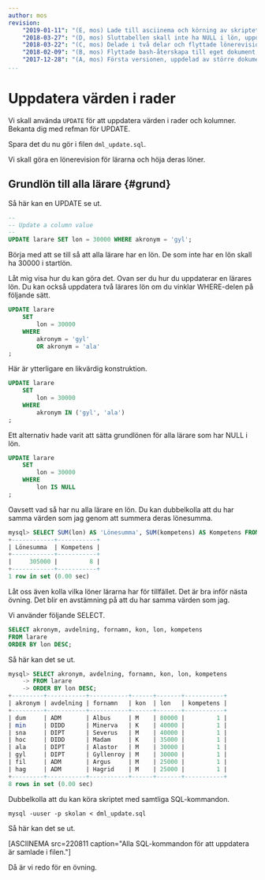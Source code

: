 ```yaml
---
author: mos
revision:
    "2019-01-11": "(E, mos) Lade till asciinema och körning av skriptet."
    "2018-03-27": "(D, mos) Sluttabellen skall inte ha NULL i lön, uppdaterad."
    "2018-03-22": "(C, mos) Delade i två delar och flyttade lönerevision till egen del."
    "2018-02-09": "(B, mos) Flyttade bash-återskapa till eget dokument, utskrift av sum kompetens."
    "2017-12-28": "(A, mos) Första versionen, uppdelad av större dokument."
...
```

Uppdatera värden i rader
==================================

Vi skall använda `UPDATE` för att uppdatera värden i rader och kolumner. Bekanta dig med refman för UPDATE.

Spara det du nu gör i filen `dml_update.sql`.

Vi skall göra en lönerevision för lärarna och höja deras löner.



Grundlön till alla lärare {#grund}
----------------------------------

Så här kan en UPDATE se ut.

```sql
--
-- Update a column value
--
UPDATE larare SET lon = 30000 WHERE akronym = 'gyl';
```

Börja med att se till så att alla lärare har en lön. De som inte har en lön skall ha 30000 i startlön.

Låt mig visa hur du kan göra det. Ovan ser du hur du uppdaterar en lärares lön. Du kan också uppdatera två lärares lön om du vinklar WHERE-delen på följande sätt.

```sql
UPDATE larare
    SET
        lon = 30000
    WHERE
        akronym = 'gyl'
        OR akronym = 'ala'
;
```

Här är ytterligare en likvärdig konstruktion.

```sql
UPDATE larare
    SET
        lon = 30000
    WHERE
        akronym IN ('gyl', 'ala')
;
```

Ett alternativ hade varit att sätta grundlönen för alla lärare som har NULL i lön.

```sql
UPDATE larare
    SET
        lon = 30000
    WHERE
        lon IS NULL
;
```

Oavsett vad så har nu alla lärare en lön. Du kan dubbelkolla att du har samma värden som jag genom att summera deras lönesumma.

```sql
mysql> SELECT SUM(lon) AS 'Lönesumma', SUM(kompetens) AS Kompetens FROM larare;
+------------+-----------+
| Lönesumma  | Kompetens |
+------------+-----------+
|     305000 |         8 |
+------------+-----------+
1 row in set (0.00 sec)
```

Låt oss även kolla vilka löner lärarna har för tillfället. Det är bra inför nästa övning. Det blir en avstämning på att du har samma värden som jag.

Vi använder följande SELECT.

```sql
SELECT akronym, avdelning, fornamn, kon, lon, kompetens
FROM larare
ORDER BY lon DESC;
```

Så här kan det se ut.

```sql
mysql> SELECT akronym, avdelning, fornamn, kon, lon, kompetens
    -> FROM larare
    -> ORDER BY lon DESC;
+---------+-----------+-----------+------+-------+-----------+
| akronym | avdelning | fornamn   | kon  | lon   | kompetens |
+---------+-----------+-----------+------+-------+-----------+
| dum     | ADM       | Albus     | M    | 80000 |         1 |
| min     | DIDD      | Minerva   | K    | 40000 |         1 |
| sna     | DIPT      | Severus   | M    | 40000 |         1 |
| hoc     | DIDD      | Madam     | K    | 35000 |         1 |
| ala     | DIPT      | Alastor   | M    | 30000 |         1 |
| gyl     | DIPT      | Gyllenroy | M    | 30000 |         1 |
| fil     | ADM       | Argus     | M    | 25000 |         1 |
| hag     | ADM       | Hagrid    | M    | 25000 |         1 |
+---------+-----------+-----------+------+-------+-----------+
8 rows in set (0.00 sec)
```

Dubbelkolla att du kan köra skriptet med samtliga SQL-kommandon.

```text
mysql -uuser -p skolan < dml_update.sql
```

Så här kan det se ut.

[ASCIINEMA src=220811 caption="Alla SQL-kommandon för att uppdatera är samlade i filen."]

Då är vi redo för en övning.
